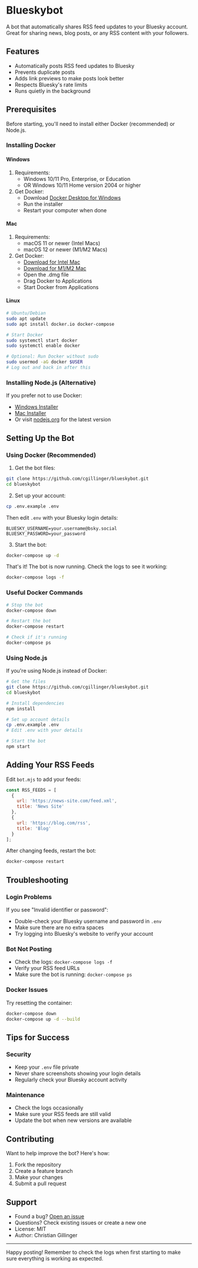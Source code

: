# Blueskybot

A bot that automatically shares RSS feed updates to your Bluesky account. Great for sharing news, blog posts, or any RSS content with your followers.

## Features

- Automatically posts RSS feed updates to Bluesky
- Prevents duplicate posts
- Adds link previews to make posts look better
- Respects Bluesky's rate limits
- Runs quietly in the background

## Prerequisites

Before starting, you'll need to install either Docker (recommended) or Node.js.

### Installing Docker

#### Windows
1. Requirements:
   - Windows 10/11 Pro, Enterprise, or Education
   - OR Windows 10/11 Home version 2004 or higher
2. Get Docker:
   - Download [Docker Desktop for Windows](https://desktop.docker.com/win/main/amd64/Docker%20Desktop%20Installer.exe)
   - Run the installer
   - Restart your computer when done

#### Mac
1. Requirements:
   - macOS 11 or newer (Intel Macs)
   - macOS 12 or newer (M1/M2 Macs)
2. Get Docker:
   - [Download for Intel Mac](https://desktop.docker.com/mac/main/amd64/Docker.dmg)
   - [Download for M1/M2 Mac](https://desktop.docker.com/mac/main/arm64/Docker.dmg)
   - Open the .dmg file
   - Drag Docker to Applications
   - Start Docker from Applications

#### Linux
```bash
# Ubuntu/Debian
sudo apt update
sudo apt install docker.io docker-compose

# Start Docker
sudo systemctl start docker
sudo systemctl enable docker

# Optional: Run Docker without sudo
sudo usermod -aG docker $USER
# Log out and back in after this
```

### Installing Node.js (Alternative)
If you prefer not to use Docker:
- [Windows Installer](https://nodejs.org/dist/v18.19.0/node-v18.19.0-x64.msi)
- [Mac Installer](https://nodejs.org/dist/v18.19.0/node-v18.19.0.pkg)
- Or visit [nodejs.org](https://nodejs.org/) for the latest version

## Setting Up the Bot

### Using Docker (Recommended)

1. Get the bot files:
```bash
git clone https://github.com/cgillinger/blueskybot.git
cd blueskybot
```

2. Set up your account:
```bash
cp .env.example .env
```
Then edit `.env` with your Bluesky login details:
```env
BLUESKY_USERNAME=your.username@bsky.social
BLUESKY_PASSWORD=your_password
```

3. Start the bot:
```bash
docker-compose up -d
```

That's it! The bot is now running. Check the logs to see it working:
```bash
docker-compose logs -f
```

### Useful Docker Commands

```bash
# Stop the bot
docker-compose down

# Restart the bot
docker-compose restart

# Check if it's running
docker-compose ps
```

### Using Node.js

If you're using Node.js instead of Docker:

```bash
# Get the files
git clone https://github.com/cgillinger/blueskybot.git
cd blueskybot

# Install dependencies
npm install

# Set up account details
cp .env.example .env
# Edit .env with your details

# Start the bot
npm start
```

## Adding Your RSS Feeds

Edit `bot.mjs` to add your feeds:

```javascript
const RSS_FEEDS = [
  { 
    url: 'https://news-site.com/feed.xml',
    title: 'News Site'
  },
  { 
    url: 'https://blog.com/rss',
    title: 'Blog'
  }
];
```

After changing feeds, restart the bot:
```bash
docker-compose restart
```

## Troubleshooting

### Login Problems
If you see "Invalid identifier or password":
- Double-check your Bluesky username and password in `.env`
- Make sure there are no extra spaces
- Try logging into Bluesky's website to verify your account

### Bot Not Posting
- Check the logs: `docker-compose logs -f`
- Verify your RSS feed URLs
- Make sure the bot is running: `docker-compose ps`

### Docker Issues
Try resetting the container:
```bash
docker-compose down
docker-compose up -d --build
```

## Tips for Success

### Security
- Keep your `.env` file private
- Never share screenshots showing your login details
- Regularly check your Bluesky account activity

### Maintenance
- Check the logs occasionally
- Make sure your RSS feeds are still valid
- Update the bot when new versions are available

## Contributing

Want to help improve the bot? Here's how:
1. Fork the repository
2. Create a feature branch
3. Make your changes
4. Submit a pull request

## Support

- Found a bug? [Open an issue](https://github.com/cgillinger/blueskybot/issues)
- Questions? Check existing issues or create a new one
- License: MIT
- Author: Christian Gillinger

---

Happy posting! Remember to check the logs when first starting to make sure everything is working as expected.